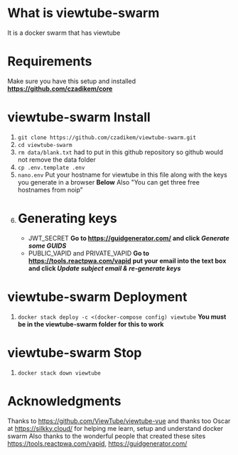 # What is viewtube-swarm
It is a docker swarm that has viewtube

# Requirements
Make sure you have this setup and installed **https://github.com/czadikem/core**

# viewtube-swarm Install
1.  ```git clone https://github.com/czadikem/viewtube-swarm.git```
2.  ```cd viewtube-swarm```
3.  ```rm data/blank.txt```  had to put in this github repository so github would not remove the data folder
4.  ```cp .env.template .env```
5.  ```nano.env``` Put your hostname for viewtube in this file along with the keys you generate in a browser **Below** Also "You can get three free hostnames from noip"
6.  # Generating keys
    * JWT_SECRET **Go to https://guidgenerator.com/ and click *Generate some GUIDS***
    * PUBLIC_VAPID and PRIVATE_VAPID **Go to https://tools.reactpwa.com/vapid put your email into the text box and click *Update subject email & re-generate keys***

# viewtube-swarm Deployment
1.  ```docker stack deploy -c <(docker-compose config) viewtube``` **You must be in the viewtube-swarm folder for this to work**

# viewtube-swarm Stop
1.  ```docker stack down viewtube```

# Acknowledgments
Thanks to https://github.com/ViewTube/viewtube-vue  and thanks too Oscar at https://silkky.cloud/ for helping me learn, setup and understand docker swarm
Also thanks to the wonderful people that created these sites https://tools.reactpwa.com/vapid, https://guidgenerator.com/
